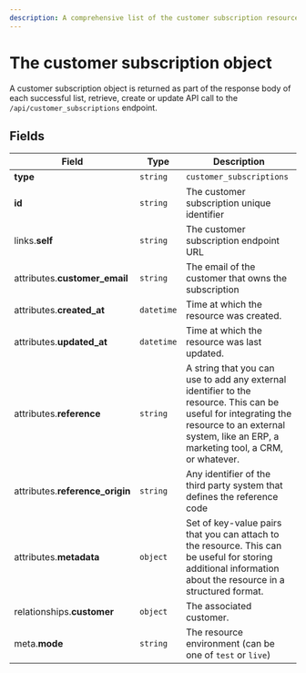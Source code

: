 ```yaml
---
description: A comprehensive list of the customer subscription resource's attributes and relationships.
---
```


# The customer subscription object

A customer subscription object is returned as part of the response body of each successful list, retrieve, create or update API call to the `/api/customer_subscriptions` endpoint.

## Fields

| Field          | Type     | Description                                  |
| -------------- | -------- | -------------------------------------------- |
| **type**       | `string` | `customer_subscriptions`                        |
| **id**         | `string` | The customer subscription unique identifier  |
| links.**self** | `string` | The customer subscription endpoint URL       |
| attributes.**customer_email** | `string` | The email of the customer that owns the subscription |
| attributes.**created_at** | `datetime` | Time at which the resource was created. |
| attributes.**updated_at** | `datetime` | Time at which the resource was last updated. |
| attributes.**reference** | `string` | A string that you can use to add any external identifier to the resource. This can be useful for integrating the resource to an external system, like an ERP, a marketing tool, a CRM, or whatever. |
| attributes.**reference_origin** | `string` | Any identifier of the third party system that defines the reference code |
| attributes.**metadata** | `object` | Set of key-value pairs that you can attach to the resource. This can be useful for storing additional information about the resource in a structured format. |
| relationships.**customer** | `object` | The associated customer. |
| meta.**mode** | `string` | The resource environment \(can be one of `test` or `live`\) |

